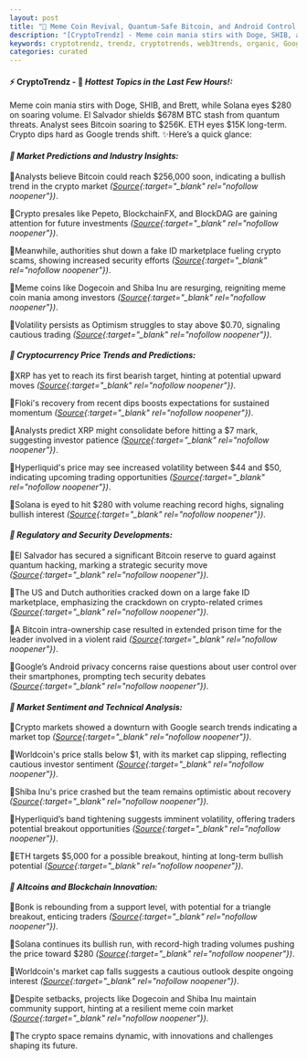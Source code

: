 ```yaml
---
layout: post
title: "🌌 Meme Coin Revival, Quantum-Safe Bitcoin, and Android Control Crisis"
description: "[CryptoTrendz] - Meme coin mania stirs with Doge, SHIB, and Brett, while Solana eyes $280 on soaring volume. El Salvador shields $678M BTC stash from quantum threats. Analyst sees Bitcoin soaring to $256K. ETH eyes $15K long-term. Crypto dips hard as Google trends shift."
keywords: cryptotrendz, trendz, cryptotrends, web3trends, organic, Google, Trading, Quantum, XRP, CEO, Market, ETH, Crypto, Analyst, SOL, Trends, Bitcoin
categories: curated
---
```


#### ⚡ CryptoTrendz - 📌 *Hottest Topics in the Last Few Hours!:*

Meme coin mania stirs with Doge, SHIB, and Brett, while Solana eyes $280 on soaring volume. El Salvador shields $678M BTC stash from quantum threats. Analyst sees Bitcoin soaring to $256K. ETH eyes $15K long-term. Crypto dips hard as Google trends shift. ✨Here’s a quick glance:


#### *🔖  Market Predictions and Industry Insights:*  

🔹Analysts believe Bitcoin could reach $256,000 soon, indicating a bullish trend in the crypto market *([Source](https://s.avyag.com/jz0n){:target="_blank" rel="nofollow noopener"})*.  

🔹Crypto presales like Pepeto, BlockchainFX, and BlockDAG are gaining attention for future investments *([Source](https://s.avyag.com/n62j){:target="_blank" rel="nofollow noopener"})*.  

🔹Meanwhile, authorities shut down a fake ID marketplace fueling crypto scams, showing increased security efforts *([Source](https://s.avyag.com/1kk2){:target="_blank" rel="nofollow noopener"})*.  

🔹Meme coins like Dogecoin and Shiba Inu are resurging, reigniting meme coin mania among investors *([Source](https://s.avyag.com/j8zg){:target="_blank" rel="nofollow noopener"})*.  

🔹Volatility persists as Optimism struggles to stay above $0.70, signaling cautious trading *([Source](https://s.avyag.com/cj9m){:target="_blank" rel="nofollow noopener"})*.  

#### *🔖  Cryptocurrency Price Trends and Predictions:*  

🔹XRP has yet to reach its first bearish target, hinting at potential upward moves *([Source](https://s.avyag.com/y1vf){:target="_blank" rel="nofollow noopener"})*.  

🔹Floki's recovery from recent dips boosts expectations for sustained momentum *([Source](https://s.avyag.com/7tiy){:target="_blank" rel="nofollow noopener"})*.  

🔹Analysts predict XRP might consolidate before hitting a $7 mark, suggesting investor patience *([Source](https://s.avyag.com/222z){:target="_blank" rel="nofollow noopener"})*.  

🔹Hyperliquid's price may see increased volatility between $44 and $50, indicating upcoming trading opportunities *([Source](https://s.avyag.com/ega6){:target="_blank" rel="nofollow noopener"})*.  

🔹Solana is eyed to hit $280 with volume reaching record highs, signaling bullish interest *([Source](https://s.avyag.com/3ng4){:target="_blank" rel="nofollow noopener"})*.  

#### *🔖  Regulatory and Security Developments:*  

🔹El Salvador has secured a significant Bitcoin reserve to guard against quantum hacking, marking a strategic security move *([Source](https://s.avyag.com/j322){:target="_blank" rel="nofollow noopener"})*.  

🔹The US and Dutch authorities cracked down on a large fake ID marketplace, emphasizing the crackdown on crypto-related crimes *([Source](https://s.avyag.com/1kk2){:target="_blank" rel="nofollow noopener"})*.  

🔹A Bitcoin intra-ownership case resulted in extended prison time for the leader involved in a violent raid *([Source](https://s.avyag.com/0dpv){:target="_blank" rel="nofollow noopener"})*.  

🔹Google’s Android privacy concerns raise questions about user control over their smartphones, prompting tech security debates *([Source](https://s.avyag.com/2mjr){:target="_blank" rel="nofollow noopener"})*.  

#### *🔖  Market Sentiment and Technical Analysis:*  

🔹Crypto markets showed a downturn with Google search trends indicating a market top *([Source](https://s.avyag.com/os1a){:target="_blank" rel="nofollow noopener"})*.  

🔹Worldcoin's price stalls below $1, with its market cap slipping, reflecting cautious investor sentiment *([Source](https://s.avyag.com/p5b8){:target="_blank" rel="nofollow noopener"})*.  

🔹Shiba Inu's price crashed but the team remains optimistic about recovery *([Source](https://s.avyag.com/n36f){:target="_blank" rel="nofollow noopener"})*.  

🔹Hyperliquid’s band tightening suggests imminent volatility, offering traders potential breakout opportunities *([Source](https://s.avyag.com/ega6){:target="_blank" rel="nofollow noopener"})*.  

🔹ETH targets $5,000 for a possible breakout, hinting at long-term bullish potential *([Source](https://s.avyag.com/jhl3){:target="_blank" rel="nofollow noopener"})*.  

#### *🔖  Altcoins and Blockchain Innovation:*  

🔹Bonk is rebounding from a support level, with potential for a triangle breakout, enticing traders *([Source](https://s.avyag.com/hn5g){:target="_blank" rel="nofollow noopener"})*.  

🔹Solana continues its bullish run, with record-high trading volumes pushing the price toward $280 *([Source](https://s.avyag.com/3ng4){:target="_blank" rel="nofollow noopener"})*.  

🔹Worldcoin's market cap falls suggests a cautious outlook despite ongoing interest *([Source](https://s.avyag.com/p5b8){:target="_blank" rel="nofollow noopener"})*.  

🔹Despite setbacks, projects like Dogecoin and Shiba Inu maintain community support, hinting at a resilient meme coin market *([Source](https://s.avyag.com/j8zg){:target="_blank" rel="nofollow noopener"})*.  

🔹The crypto space remains dynamic, with innovations and challenges shaping its future.